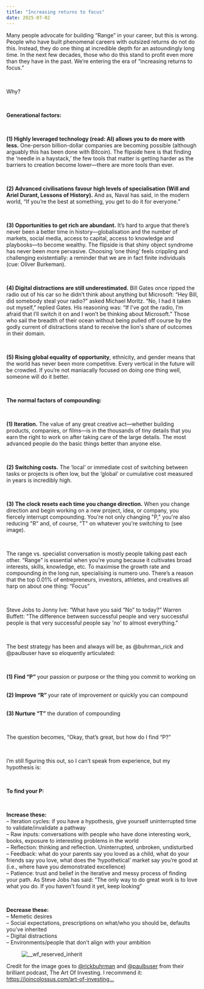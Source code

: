 ```yaml
---
title: "Increasing returns to focus"
date: 2025-07-02
---
```


<p id="">Many people advocate for building “Range” in your career, but this is wrong. People who have built phenomenal careers with outsized returns do not do this. Instead, they do one thing at incredible depth for an astoundingly long time. In the next few decades, those who do this stand to profit even more than they have in the past. We’re entering the era of “increasing returns to focus.”</p><p id="">‍</p><p id="">Why?</p><p id="">‍</p><p id=""><strong id="">Generational factors:</strong></p><p id="">‍</p><p id=""><strong id="">(1) Highly leveraged technology (read: AI) allows you to do more with less.</strong> One-person billion-dollar companies are becoming possible (although arguably this has been done with Bitcoin). The flipside here is that finding the ‘needle in a haystack,’ the few tools that matter is getting harder as the barriers to creation become lower—there are more tools than ever.</p><p id="">‍</p><p id=""><strong id="">(2) Advanced civilisations favour high levels of specialisation (Will and Ariel Durant, Lessons of History).</strong> And as, Naval has said, in the modern world, “If you’re the best at something, you get to do it for everyone.”</p><p id="">‍</p><p id=""><strong id="">(3) Opportunities to get rich are abundant.</strong> It’s hard to argue that there’s never been a better time in history—globalisation and the number of markets, social media, access to capital, access to knowledge and playbooks—to become wealthy. The flipside is that shiny object syndrome has never been more pervasive. Choosing ‘one thing’ feels crippling and challenging existentially: a reminder that we are in fact finite individuals (cue: Oliver Burkeman).</p><p id="">‍</p><p id=""><strong id="">(4) Digital distractions are still underestimated.</strong> Bill Gates once ripped the radio out of his car so he didn’t think about anything but Microsoft: “Hey Bill, did somebody steal your radio?” asked Michael Moritz. “No, I had it taken out myself,” replied Gates. His reasoning was: “If I’ve got the radio, I’m afraid that I’ll switch it on and I won’t be thinking about Microsoft.” Those who sail the breadth of their ocean without being pulled off course by the godly current of distractions stand to receive the lion's share of outcomes in their domain.</p><p id="">‍</p><p id=""><strong id="">(5) Rising global equality of opportunity</strong>, ethnicity, and gender means that the world has never been more competitive. Every vertical in the future will be crowded. If you’re not maniacally focused on doing one thing well, someone will do it better.</p><p id="">‍</p><p id=""><strong id="">The normal factors of compounding:</strong></p><p id="">‍</p><p id=""><strong id="">(1) Iteration.</strong> The value of any great creative act—whether building products, companies, or films—is in the thousands of tiny details that you earn the right to work on after taking care of the large details. The most advanced people do the basic things better than anyone else.</p><p id="">‍</p><p id=""><strong id="">(2) Switching costs.</strong> The ‘local’ or immediate cost of switching between tasks or projects is often low, but the ‘global’ or cumulative cost measured in years is incredibly high.</p><p id="">‍</p><p id=""><strong id="">(3) The clock resets each time you change direction.</strong> When you change direction and begin working on a new project, idea, or company, you fiercely interrupt compounding. You're not only changing "P," you're also reducing "R" and, of course, "T" on whatever you're switching to (see image).</p><p id="">‍</p><p id="">The range vs. specialist conversation is mostly people talking past each other. “Range” is essential when you're young because it cultivates broad interests, skills, knowledge, etc. To maximise the growth rate and compounding in the long run, specialising is numero uno. There’s a reason that the top 0.01% of entrepreneurs, investors, athletes, and creatives all harp on about one thing: “Focus”</p><p id="">‍</p><p id="">Steve Jobs to Jonny Ive: “What have you said “No” to today?” Warren Buffett: "The difference between successful people and very successful people is that very successful people say 'no' to almost everything." </p><p id="">‍</p><p id="">The best strategy has been and always will be, as @buhrman_rick and @paulbuser have so eloquently articulated:</p><p>‍</p><p id=""><strong id="">(1) Find “P”</strong> your passion or purpose or the thing you commit to working on<br><strong id="">‍</strong></p><p id=""><strong id="">(2) Improve “R” </strong>your rate of improvement or quickly you can compound<br><strong id="">‍</strong></p><p id=""><strong id="">(3) Nurture “T”</strong> the duration of compounding</p><p id="">‍</p><p id="">The question becomes, “Okay, that’s great, but how do I find “P?”</p><p id="">‍</p><p id="">I’m still figuring this out, so I can’t speak from experience, but my hypothesis is:</p><p id="">‍</p><p id=""><strong id="">To find your P:</strong></p><p id="">‍</p><p id=""><strong id="">Increase these:<br></strong>– Iteration cycles: if you have a hypothesis, give yourself uninterrupted time to validate/invalidate a pathway<br>– Raw inputs: conversations with people who have done interesting work, books, exposure to interesting problems in the world<br>– Reflection: thinking and reflection. Uninterrupted, unbroken, undisturbed<br>– Feedback: what do your parents say you loved as a child, what do your friends say you love, what does the ‘hypothetical’ market say you’re good at (i.e., where have you demonstrated excellence)<br>– Patience: trust and belief in the iterative and messy process of finding your path. As Steve Jobs has said: “The only way to do great work is to love what you do. If you haven't found it yet, keep looking”</p><p id="">‍</p><p id=""><strong id="">Decrease these:<br></strong>– Memetic desires<br>– Social expectations, prescriptions on what/who you should be, defaults you’ve inherited<br>– Digital distractions<br>– Environments/people that don’t align with your ambition</p><figure id="" class="w-richtext-figure-type-image w-richtext-align-center" data-rt-type="image" data-rt-align="center"><div id=""><img src="https://cdn.prod.website-files.com/63fd511e232de229bfe66c52/66fcfb8b19ce91f1c1602c5c_66fcfb6ff89ab5177afee04d_Alex%2520Brogan%2520tweet.jpeg" loading="lazy" alt="__wf_reserved_inherit" width="auto" height="auto" id=""></div></figure><p id="">Credit for the image goes to <a href="https://twitter.com/rickbuhrman" id="">@rickbuhrman</a> and <a href="https://twitter.com/paulbuser" id="">@paulbuser</a> from their brilliant podcast, The Art Of Investing. I recommend it: <a href="https://t.co/j1ipb455Lr" target="_blank" id="">https://joincolossus.com/art-of-investing…</a></p>